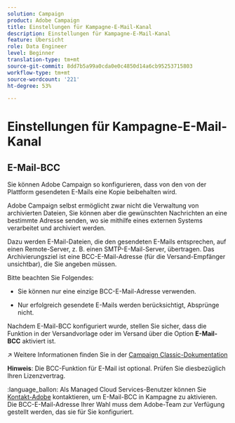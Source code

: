 ```yaml
---
solution: Campaign
product: Adobe Campaign
title: Einstellungen für Kampagne-E-Mail-Kanal
description: Einstellungen für Kampagne-E-Mail-Kanal
feature: Übersicht
role: Data Engineer
level: Beginner
translation-type: tm+mt
source-git-commit: 8dd7b5a99a0cda0e0c4850d14a6cb95253715803
workflow-type: tm+mt
source-wordcount: '221'
ht-degree: 53%

---
```


# Einstellungen für Kampagne-E-Mail-Kanal

## E-Mail-BCC

Sie können Adobe Campaign so konfigurieren, dass von den von der Plattform gesendeten E-Mails eine Kopie beibehalten wird.

Adobe Campaign selbst ermöglicht zwar nicht die Verwaltung von archivierten Dateien, Sie können aber die gewünschten Nachrichten an eine bestimmte Adresse senden, wo sie mithilfe eines externen Systems verarbeitet und archiviert werden.

Dazu werden E-Mail-Dateien, die den gesendeten E-Mails entsprechen, auf einen Remote-Server, z. B. einen SMTP-E-Mail-Server, übertragen. Das Archivierungsziel ist eine BCC-E-Mail-Adresse (für die Versand-Empfänger unsichtbar), die Sie angeben müssen.

Bitte beachten Sie Folgendes:

* Sie können nur eine einzige BCC-E-Mail-Adresse verwenden.

* Nur erfolgreich gesendete E-Mails werden berücksichtigt, Absprünge nicht.

Nachdem E-Mail-BCC konfiguriert wurde, stellen Sie sicher, dass die Funktion in der Versandvorlage oder im Versand über die Option **E-Mail-BCC** aktiviert ist.

:arrow_upper_right: Weitere Informationen finden Sie in der [Campaign Classic-Dokumentation](https://experienceleague.adobe.com/docs/campaign-classic/using/sending-messages/sending-emails/sending-an-email/email-parameters.html?lang=en#email-bcc)

**Hinweis**: Die BCC-Funktion für E-Mail ist optional. Prüfen Sie diesbezüglich Ihren Lizenzvertrag.

:language_ballon: Als Managed Cloud Services-Benutzer können Sie [Kontakt-Adobe](../start/support.md#support) kontaktieren, um E-Mail-BCC in Kampagne zu aktivieren. Die BCC-E-Mail-Adresse Ihrer Wahl muss dem Adobe-Team zur Verfügung gestellt werden, das sie für Sie konfiguriert.